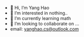 - 👋 Hi, I’m Yang Hao
- 👀 I’m interested in nothing..
- 🌱 I’m currently learning math
- 💞️ I’m looking to collaborate on ...
- email: yanghao.cs@outlook.com
